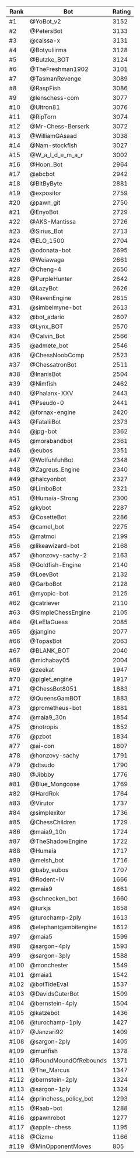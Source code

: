Rank|Bot|Rating
---|---|---
#1|@YoBot_v2|3152
#2|@PetersBot|3133
#3|@caissa-x|3131
#4|@Botyuliirma|3128
#5|@Butzke_BOT|3124
#6|@TheFreshman1902|3101
#7|@TasmanRevenge|3089
#8|@RaspFish|3086
#9|@lenschess-com|3077
#10|@Ultron81|3076
#11|@RipTorn|3074
#12|@Mr-Chess-Berserk|3072
#13|@WilliamGAsaad|3038
#14|@Nam-stockfish|3027
#15|@W_a_l_d_e_m_a_r|3002
#16|@Hoon_Bot|2964
#17|@abcbot|2942
#18|@BitByByte|2881
#19|@expositor|2759
#20|@pawn_git|2750
#21|@EnyoBot|2729
#22|@AKS-Mantissa|2726
#23|@Sirius_Bot|2713
#24|@ELO_1500|2704
#25|@odonata-bot|2695
#26|@Weiawaga|2661
#27|@Cheng-4|2650
#28|@PurpleHunter|2642
#29|@LazyBot|2626
#30|@RavenEngine|2615
#31|@simbelmyne-bot|2613
#32|@bot_adario|2607
#33|@Lynx_BOT|2570
#34|@Calvin_Bot|2566
#35|@admete_bot|2546
#36|@ChessNoobComp|2523
#37|@ChessatronBot|2511
#38|@InanisBot|2504
#39|@Nimfish|2462
#40|@Phalanx-XXV|2443
#41|@Pseudo-0|2441
#42|@fornax-engine|2420
#43|@FataliiBot|2373
#44|@jpg-bot|2362
#45|@morabandbot|2361
#46|@eubos|2351
#47|@WolfuhfuhBot|2348
#48|@Zagreus_Engine|2340
#49|@halcyonbot|2327
#50|@LimboBot|2321
#51|@Humaia-Strong|2300
#52|@kybot|2287
#53|@CosetteBot|2286
#54|@camel_bot|2275
#55|@matmoi|2199
#56|@likeawizard-bot|2168
#57|@honzovy-sachy-2|2163
#58|@Goldfish-Engine|2140
#59|@LoevBot|2132
#60|@GarboBot|2128
#61|@myopic-bot|2125
#62|@catriever|2110
#63|@SimpleChessEngine|2105
#64|@LeElaGuess|2085
#65|@jangine|2077
#66|@TopasBot|2063
#67|@BLANK_BOT|2040
#68|@michabay05|2004
#69|@zeekat|1947
#70|@piglet_engine|1917
#71|@ChessBot8051|1883
#72|@QueensGamBOT|1883
#73|@prometheus-bot|1881
#74|@maia9_30n|1854
#75|@notropis|1852
#76|@pzbot|1834
#77|@ai-con|1807
#78|@honzovy-sachy|1791
#79|@dtsudo|1790
#80|@Jibbby|1776
#81|@Blue_Mongoose|1769
#82|@HardRok|1764
#83|@Virutor|1737
#84|@simplexitor|1736
#85|@ChessChildren|1729
#86|@maia9_10n|1724
#87|@TheShadowEngine|1722
#88|@Humaia|1717
#89|@melsh_bot|1716
#90|@baby_eubos|1707
#91|@Rodent-IV|1666
#92|@maia9|1661
#93|@schnecken_bot|1660
#94|@turkjs|1658
#95|@turochamp-2ply|1613
#96|@elephantgambitengine|1612
#97|@maia5|1599
#98|@sargon-4ply|1593
#99|@sargon-3ply|1588
#100|@monchester|1549
#101|@maia1|1542
#102|@botTideEval|1537
#103|@DavidsGuterBot|1509
#104|@bernstein-4ply|1504
#105|@katzebot|1436
#106|@turochamp-1ply|1427
#107|@Janzari92|1409
#108|@sargon-2ply|1405
#109|@munfish|1378
#110|@RoundMoundOfRebounds|1371
#111|@The_Marcus|1347
#112|@bernstein-2ply|1324
#113|@sargon-1ply|1324
#114|@princhess_policy_bot|1293
#115|@Raab-bot|1288
#116|@pawnrobot|1277
#117|@apple-chess|1195
#118|@Cizme|1166
#119|@MinOpponentMoves|805
